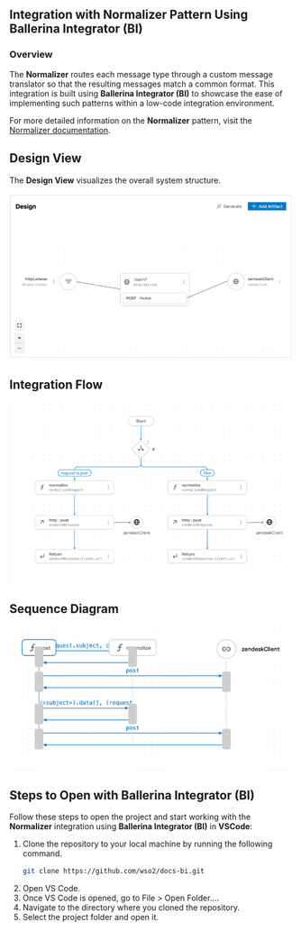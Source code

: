 ## Integration with Normalizer Pattern Using Ballerina Integrator (BI)

### Overview

The **Normalizer** routes each message type through a custom message translator so that the resulting messages match a common format.
This integration is built using **Ballerina Integrator (BI)** to showcase the ease of implementing such patterns within a low-code integration environment.

For more detailed information on the **Normalizer** pattern, visit the [Normalizer documentation](https://www.enterpriseintegrationpatterns.com/patterns/messaging/Normalizer.html).

## Design View

The **Design View** visualizes the overall system structure.

![Design View](design.png)

## Integration Flow

![Flow Diagram](flow.png)

## Sequence Diagram

![Flow Diagram](sequence.png)

## Steps to Open with Ballerina Integrator (BI)

Follow these steps to open the project and start working with the **Normalizer** integration using **Ballerina Integrator (BI)** in **VSCode**:

1. Clone the repository to your local machine by running the following command.
   ```bash
   git clone https://github.com/wso2/docs-bi.git

2. Open VS Code.
3. Once VS Code is opened, go to File > Open Folder....
4. Navigate to the directory where you cloned the repository.
5. Select the project folder and open it.
